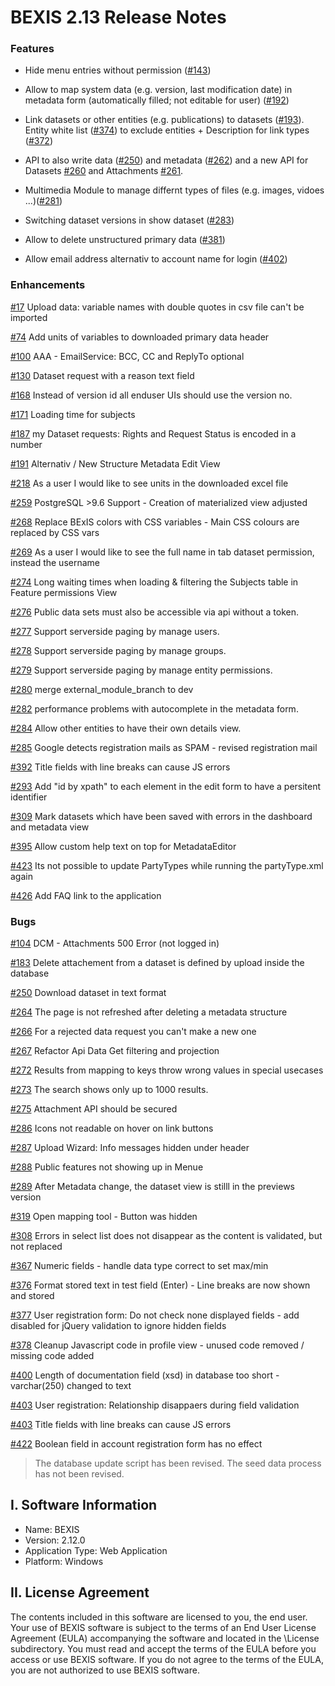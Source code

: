 # BEXIS 2.13 Release Notes

### Features

- Hide menu entries without permission ([#143](https://github.com/BEXIS2/Core/issues/143))

- Allow to map system data (e.g. version, last modification date) in metadata form (automatically filled; not editable for user) ([#192](https://github.com/BEXIS2/Core/issues/192))

- Link datasets or other entities (e.g. publications) to datasets ([#193](https://github.com/BEXIS2/Core/issues/193)). Entity white list ([#374](https://github.com/BEXIS2/Core/issues/374)) to exclude entities + Description for link types ([#372](https://github.com/BEXIS2/Core/issues/372))

- API to also write data ([#250](https://github.com/BEXIS2/Core/issues/250)) and metadata ([#262](https://github.com/BEXIS2/Core/issues/262)) and a new API for Datasets [#260](https://github.com/BEXIS2/Core/issues/260) and Attachments [#261](https://github.com/BEXIS2/Core/issues/261).

- Multimedia Module to manage differnt types of files (e.g. images, vidoes ...)([#281](https://github.com/BEXIS2/Core/issues/281))

- Switching dataset versions in show dataset ([#283](https://github.com/BEXIS2/Core/issues/283))

- Allow to delete unstructured primary data ([#381](https://github.com/BEXIS2/Core/issues/381))

- Allow email address alternativ to account name for login ([#402](https://github.com/BEXIS2/Core/issues/402))



### Enhancements

[#17](https://github.com/BEXIS2/Core/issues/17) Upload data: variable names with double quotes in csv file can't be imported

[#74](https://github.com/BEXIS2/Core/issues/74) Add units of variables to downloaded primary data header

[#100](https://github.com/BEXIS2/Core/issues/100) AAA - EmailService: BCC, CC and ReplyTo optional

[#130](https://github.com/BEXIS2/Core/issues/130) Dataset request with a reason text field

[#168](https://github.com/BEXIS2/Core/issues/168) Instead of version id all enduser UIs should use the version no.

[#171](https://github.com/BEXIS2/Core/issues/171) Loading time for subjects

[#187](https://github.com/BEXIS2/Core/issues/187) my Dataset requests: Rights and Request Status is encoded in a number

[#191](https://github.com/BEXIS2/Core/issues/191) Alternativ / New Structure Metadata Edit View

[#218](https://github.com/BEXIS2/Core/issues/218) As a user I would like to see units in the downloaded excel file

[#259](https://github.com/BEXIS2/Core/issues/259) PostgreSQL >9.6 Support - Creation of materialized view adjusted

[#268](https://github.com/BEXIS2/Core/issues/268) Replace BExIS colors with CSS variables - Main CSS colours are replaced by CSS vars

[#269](https://github.com/BEXIS2/Core/issues/269) As a user I would like to see the full name in tab dataset permission, instead the username

[#274](https://github.com/BEXIS2/Core/issues/274) Long waiting times when loading & filtering the Subjects table in Feature permissions View

[#276](https://github.com/BEXIS2/Core/issues/276) Public data sets must also be accessible via api without a token.

[#277](https://github.com/BEXIS2/Core/issues/277) Support serverside paging by manage users.

[#278](https://github.com/BEXIS2/Core/issues/278) Support serverside paging by manage groups.

[#279](https://github.com/BEXIS2/Core/issues/279) Support serverside paging by manage entity permissions.

[#280](https://github.com/BEXIS2/Core/issues/280) merge external_module_branch to dev

[#282](https://github.com/BEXIS2/Core/issues/282) performance problems with autocomplete in the metadata form.

[#284](https://github.com/BEXIS2/Core/issues/284) Allow other entities to have their own details view.

[#285](https://github.com/BEXIS2/Core/issues/285) Google detects registration mails as SPAM - revised registration mail

[#392](https://github.com/BEXIS2/Core/issues/392) Title fields with line breaks can cause JS errors

[#293](https://github.com/BEXIS2/Core/issues/293) Add "id by xpath" to each element in the edit form to have a persitent identifier

[#309](https://github.com/BEXIS2/Core/issues/309) Mark datasets which have been saved with errors in the dashboard and metadata view

[#395](https://github.com/BEXIS2/Core/issues/395) Allow custom help text on top for MetadataEditor

[#423](https://github.com/BEXIS2/Core/issues/423) Its not possible to update PartyTypes while running the partyType.xml again

[#426](https://github.com/BEXIS2/Core/issues/426) Add FAQ link to the application

### Bugs

[#104](https://github.com/BEXIS2/Core/issues/104) DCM - Attachments 500 Error (not logged in)

[#183](https://github.com/BEXIS2/Core/issues/183) Delete attachement from a dataset is defined by upload inside the database

[#250](https://github.com/BEXIS2/Core/issues/250) Download dataset in text format

[#264](https://github.com/BEXIS2/Core/issues/264) The page is not refreshed after deleting a metadata structure

[#266](https://github.com/BEXIS2/Core/issues/266) For a rejected data request you can't make a new one

[#267](https://github.com/BEXIS2/Core/issues/267) Refactor Api Data Get filtering and projection

[#272](https://github.com/BEXIS2/Core/issues/272) Results from mapping to keys throw wrong values in special usecases

[#273](https://github.com/BEXIS2/Core/issues/273) The search shows only up to 1000 results.

[#275](https://github.com/BEXIS2/Core/issues/275) Attachment API should be secured

[#286](https://github.com/BEXIS2/Core/issues/286) Icons not readable on hover on link buttons

[#287](https://github.com/BEXIS2/Core/issues/287) Upload Wizard: Info messages hidden under header

[#288](https://github.com/BEXIS2/Core/issues/288) Public features not showing up in Menue

[#289](https://github.com/BEXIS2/Core/issues/289) After Metadata change, the dataset view is stilll in the previews version

[#319](https://github.com/BEXIS2/Core/issues/319) Open mapping tool - Button was hidden

[#308](https://github.com/BEXIS2/Core/issues/308) Errors in select list does not disappear as the content is validated, but not replaced

[#367](https://github.com/BEXIS2/Core/issues/367) Numeric fields - handle data type correct to set max/min

[#376](https://github.com/BEXIS2/Core/issues/376) Format stored text in test field (Enter) - Line breaks are now shown and stored

[#377](https://github.com/BEXIS2/Core/issues/377) User registration form: Do not check none displayed fields - add disabled for jQuery validation to ignore hidden fields

[#378](https://github.com/BEXIS2/Core/issues/378) Cleanup Javascript code in profile view - unused code removed / missing code added

[#400](https://github.com/BEXIS2/Core/issues/400) Length of documentation field (xsd) in database too short - varchar(250) changed to text 

[#403](https://github.com/BEXIS2/Core/issues/403) User registration: Relationship disappaers during field validation

[#403](https://github.com/BEXIS2/Core/issues/403) Title fields with line breaks can cause JS errors

[#422](https://github.com/BEXIS2/Core/issues/422) Boolean field in account registration form has no effect



>The database update script has been revised. The seed data process has not been revised.

## I. Software Information

-	Name: BEXIS
-	Version: 2.12.0
-	Application Type: Web Application
-	Platform: Windows

## II.	License Agreement
The contents included in this software are licensed to you, the end user. Your use of BEXIS software is subject to the terms of an End User License Agreement (EULA) accompanying the software and located in the \License subdirectory. You must read and accept the terms of the EULA before you access or use BEXIS software. If you do not agree to the terms of the EULA, you are not authorized to use BEXIS software.

